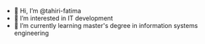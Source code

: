 - 👋 Hi, I’m @tahiri-fatima
- 👀 I’m interested in IT development
- 🌱 I’m currently learning master's degree in information systems engineering


<!---
tahiri-fatima/tahiri-fatima is a ✨ special ✨ repository because its `README.md` (this file) appears on your GitHub profile.
You can click the Preview link to take a look at your changes.
--->
